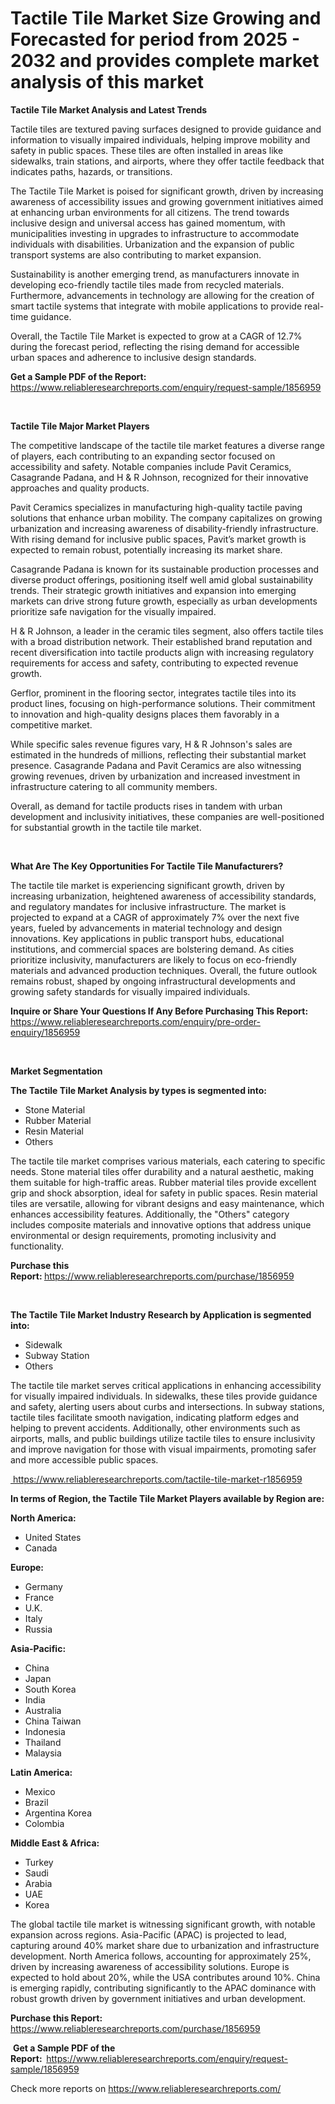 <p><h1>Tactile Tile Market Size Growing and Forecasted for period from 2025 - 2032 and provides complete market analysis of this market</h1></p><p><strong>Tactile Tile Market Analysis and Latest Trends</strong></p>
<p><p>Tactile tiles are textured paving surfaces designed to provide guidance and information to visually impaired individuals, helping improve mobility and safety in public spaces. These tiles are often installed in areas like sidewalks, train stations, and airports, where they offer tactile feedback that indicates paths, hazards, or transitions.</p><p>The Tactile Tile Market is poised for significant growth, driven by increasing awareness of accessibility issues and growing government initiatives aimed at enhancing urban environments for all citizens. The trend towards inclusive design and universal access has gained momentum, with municipalities investing in upgrades to infrastructure to accommodate individuals with disabilities. Urbanization and the expansion of public transport systems are also contributing to market expansion.</p><p>Sustainability is another emerging trend, as manufacturers innovate in developing eco-friendly tactile tiles made from recycled materials. Furthermore, advancements in technology are allowing for the creation of smart tactile systems that integrate with mobile applications to provide real-time guidance.</p><p>Overall, the Tactile Tile Market is expected to grow at a CAGR of 12.7% during the forecast period, reflecting the rising demand for accessible urban spaces and adherence to inclusive design standards.</p></p>
<p><strong>Get a Sample PDF of the Report:&nbsp;</strong> <a href="https://www.reliableresearchreports.com/enquiry/request-sample/1856959?utm_campaign=3581&utm_medium=2&utm_source=Github&utm_content=ia&utm_term=04042025&utm_id=tactile-tile">https://www.reliableresearchreports.com/enquiry/request-sample/1856959</a></p>
<p>&nbsp;</p>
<p><strong>Tactile Tile Major Market Players</strong></p>
<p><p>The competitive landscape of the tactile tile market features a diverse range of players, each contributing to an expanding sector focused on accessibility and safety. Notable companies include Pavit Ceramics, Casagrande Padana, and H & R Johnson, recognized for their innovative approaches and quality products.</p><p>Pavit Ceramics specializes in manufacturing high-quality tactile paving solutions that enhance urban mobility. The company capitalizes on growing urbanization and increasing awareness of disability-friendly infrastructure. With rising demand for inclusive public spaces, Pavit’s market growth is expected to remain robust, potentially increasing its market share.</p><p>Casagrande Padana is known for its sustainable production processes and diverse product offerings, positioning itself well amid global sustainability trends. Their strategic growth initiatives and expansion into emerging markets can drive strong future growth, especially as urban developments prioritize safe navigation for the visually impaired.</p><p>H & R Johnson, a leader in the ceramic tiles segment, also offers tactile tiles with a broad distribution network. Their established brand reputation and recent diversification into tactile products align with increasing regulatory requirements for access and safety, contributing to expected revenue growth.</p><p>Gerflor, prominent in the flooring sector, integrates tactile tiles into its product lines, focusing on high-performance solutions. Their commitment to innovation and high-quality designs places them favorably in a competitive market.</p><p>While specific sales revenue figures vary, H & R Johnson's sales are estimated in the hundreds of millions, reflecting their substantial market presence. Casagrande Padana and Pavit Ceramics are also witnessing growing revenues, driven by urbanization and increased investment in infrastructure catering to all community members.</p><p>Overall, as demand for tactile products rises in tandem with urban development and inclusivity initiatives, these companies are well-positioned for substantial growth in the tactile tile market.</p></p>
<p>&nbsp;</p>
<p><strong>What Are The Key Opportunities For Tactile Tile Manufacturers?</strong></p>
<p><p>The tactile tile market is experiencing significant growth, driven by increasing urbanization, heightened awareness of accessibility standards, and regulatory mandates for inclusive infrastructure. The market is projected to expand at a CAGR of approximately 7% over the next five years, fueled by advancements in material technology and design innovations. Key applications in public transport hubs, educational institutions, and commercial spaces are bolstering demand. As cities prioritize inclusivity, manufacturers are likely to focus on eco-friendly materials and advanced production techniques. Overall, the future outlook remains robust, shaped by ongoing infrastructural developments and growing safety standards for visually impaired individuals.</p></p>
<p><strong>Inquire or Share Your Questions If Any Before Purchasing This Report:</strong> <a href="https://www.reliableresearchreports.com/enquiry/pre-order-enquiry/1856959?utm_campaign=3581&utm_medium=2&utm_source=Github&utm_content=ia&utm_term=04042025&utm_id=tactile-tile">https://www.reliableresearchreports.com/enquiry/pre-order-enquiry/1856959</a></p>
<p>&nbsp;</p>
<p><strong>Market Segmentation</strong></p>
<p><strong>The Tactile Tile Market Analysis by types is segmented into:</strong></p>
<p><ul><li>Stone Material</li><li>Rubber Material</li><li>Resin Material</li><li>Others</li></ul></p>
<p><p>The tactile tile market comprises various materials, each catering to specific needs. Stone material tiles offer durability and a natural aesthetic, making them suitable for high-traffic areas. Rubber material tiles provide excellent grip and shock absorption, ideal for safety in public spaces. Resin material tiles are versatile, allowing for vibrant designs and easy maintenance, which enhances accessibility features. Additionally, the "Others" category includes composite materials and innovative options that address unique environmental or design requirements, promoting inclusivity and functionality.</p></p>
<p><strong>Purchase this Report:&nbsp;</strong><a href="https://www.reliableresearchreports.com/purchase/1856959?utm_campaign=3581&utm_medium=2&utm_source=Github&utm_content=ia&utm_term=04042025&utm_id=tactile-tile">https://www.reliableresearchreports.com/purchase/1856959</a></p>
<p>&nbsp;</p>
<p><strong>The Tactile Tile Market Industry Research by Application is segmented into:</strong></p>
<p><ul><li>Sidewalk</li><li>Subway Station</li><li>Others</li></ul></p>
<p><p>The tactile tile market serves critical applications in enhancing accessibility for visually impaired individuals. In sidewalks, these tiles provide guidance and safety, alerting users about curbs and intersections. In subway stations, tactile tiles facilitate smooth navigation, indicating platform edges and helping to prevent accidents. Additionally, other environments such as airports, malls, and public buildings utilize tactile tiles to ensure inclusivity and improve navigation for those with visual impairments, promoting safer and more accessible public spaces.</p></p>
<p><a href="https://www.reliableresearchreports.com/tactile-tile-market-r1856959?utm_campaign=3581&utm_medium=2&utm_source=Github&utm_content=ia&utm_term=04042025&utm_id=tactile-tile">&nbsp;https://www.reliableresearchreports.com/tactile-tile-market-r1856959</a></p>
<p><strong>In terms of Region, the Tactile Tile Market Players available by Region are:</strong></p>
<p>
    <p> <strong> North America: </strong>
        <ul>
            <li>United States</li>
            <li>Canada</li>
        </ul>
        </p> 
    <p> <strong> Europe: </strong>
        <ul>
            <li>Germany</li>
            <li>France</li>
            <li>U.K.</li>
            <li>Italy</li>
            <li>Russia</li>
        </ul>
        </p> 
    <p> <strong> Asia-Pacific: </strong>
        <ul>
            <li>China</li>
            <li>Japan</li>
            <li>South Korea</li>
            <li>India</li>
            <li>Australia</li>
            <li>China Taiwan</li>
            <li>Indonesia</li>
            <li>Thailand</li>
            <li>Malaysia</li>
        </ul>
        </p> 
    <p> <strong> Latin America: </strong>
        <ul>
            <li>Mexico</li>
            <li>Brazil</li>
            <li>Argentina Korea</li>
            <li>Colombia</li>
        </ul>
        </p> 
    <p> <strong> Middle East & Africa: </strong>
        <ul>
            <li>Turkey</li>
            <li>Saudi</li>
            <li>Arabia</li>
            <li>UAE</li>
            <li>Korea</li>
        </ul>
    </p>
    </p>
<p><p>The global tactile tile market is witnessing significant growth, with notable expansion across regions. Asia-Pacific (APAC) is projected to lead, capturing around 40% market share due to urbanization and infrastructure development. North America follows, accounting for approximately 25%, driven by increasing awareness of accessibility solutions. Europe is expected to hold about 20%, while the USA contributes around 10%. China is emerging rapidly, contributing significantly to the APAC dominance with robust growth driven by government initiatives and urban development.</p></p>
<p><strong>Purchase this Report: </strong><a href="https://www.reliableresearchreports.com/purchase/1856959?utm_campaign=3581&utm_medium=2&utm_source=Github&utm_content=ia&utm_term=04042025&utm_id=tactile-tile">https://www.reliableresearchreports.com/purchase/1856959</a></p>
<p>&nbsp;<strong>Get a Sample PDF of the Report:&nbsp;&nbsp;</strong><a href="https://www.reliableresearchreports.com/enquiry/request-sample/1856959?utm_campaign=3581&utm_medium=2&utm_source=Github&utm_content=ia&utm_term=04042025&utm_id=tactile-tile">https://www.reliableresearchreports.com/enquiry/request-sample/1856959</a></p>
<p><strong></strong></p>
<p>Check more reports on <a href="https://www.reliableresearchreports.com/?utm_campaign=3581&utm_medium=2&utm_source=Github&utm_content=ia&utm_term=04042025&utm_id=tactile-tile">https://www.reliableresearchreports.com/</a></p>